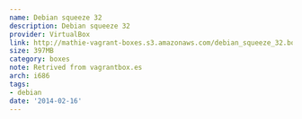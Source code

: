 ```yaml
---
name: Debian squeeze 32
description: Debian squeeze 32
provider: VirtualBox
link: http://mathie-vagrant-boxes.s3.amazonaws.com/debian_squeeze_32.box
size: 397MB
category: boxes
note: Retrived from vagrantbox.es
arch: i686
tags:
- debian
date: '2014-02-16'
---
```

